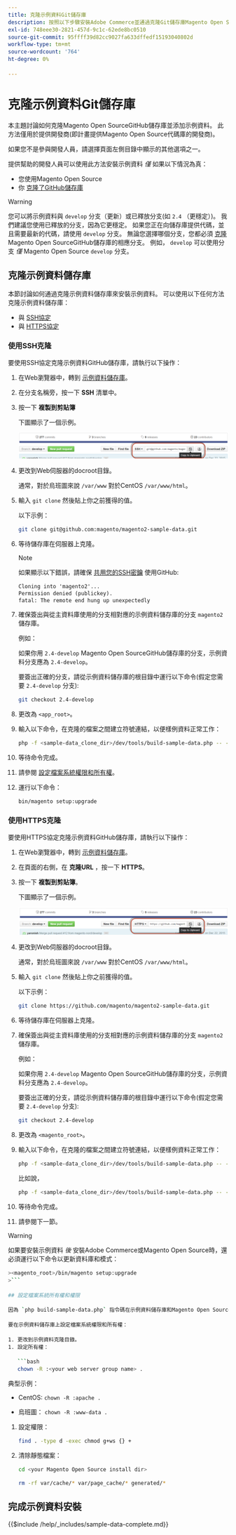 ```yaml
---
title: 克隆示例資料Git儲存庫
description: 按照以下步驟安裝Adobe Commerce並通過克隆Git儲存庫Magento Open Source示例資料。
exl-id: 748eee30-2821-457d-9c1c-62ede8bc0510
source-git-commit: 95ffff39d82cc9027fa633dffedf15193040802d
workflow-type: tm+mt
source-wordcount: '764'
ht-degree: 0%

---
```


# 克隆示例資料Git儲存庫

本主題討論如何克隆Magento Open SourceGitHub儲存庫並添加示例資料。 此方法僅用於提供開發商(即計畫提供Magento Open Source代碼庫的開發商)。

如果您不是參與開發人員，請選擇頁面左側目錄中顯示的其他選項之一。

提供幫助的開發人員可以使用此方法安裝示例資料 *僅* 如果以下情況為真：

* 您使用Magento Open Source
* 你 [克隆了GitHub儲存庫](https://developer.adobe.com/commerce/contributor/guides/install/clone-repository/)

>[!WARNING]
>
>您可以將示例資料與 `develop` 分支（更新）或已釋放分支(如 `2.4` （更穩定）)。 我們建議您使用已釋放的分支，因為它更穩定。 如果您正在向儲存庫提供代碼，並且需要最新的代碼，請使用 `develop` 分支。 無論您選擇哪個分支，您都必須 [克隆](https://developer.adobe.com/commerce/contributor/guides/install/clone-repository/) Magento Open SourceGitHub儲存庫的相應分支。 例如， `develop` 可以使用分支 *僅* Magento Open Source `develop` 分支。

## 克隆示例資料儲存庫

本節討論如何通過克隆示例資料儲存庫來安裝示例資料。 可以使用以下任何方法克隆示例資料儲存庫：

* 與 [SSH協定](#clone-with-ssh)
* 與 [HTTPS協定](#clone-with-https)

### 使用SSH克隆

要使用SSH協定克隆示例資料GitHub儲存庫，請執行以下操作：

1. 在Web瀏覽器中，轉到 [示例資料儲存庫](https://github.com/magento/magento2-sample-data)。
1. 在分支名稱旁，按一下 **SSH** 清單中。
1. 按一下 **複製到剪貼簿**

   下圖顯示了一個示例。

   ![使用SSH克隆GitHub儲存庫](../../assets/installation/install_mage2_clone-ssh.png)

1. 更改到Web伺服器的docroot目錄。

   通常，對於烏班圖來說 `/var/www` 對於CentOS `/var/www/html`。

1. 輸入 `git clone` 然後貼上你之前獲得的值。

   以下示例：

   ```bash
   git clone git@github.com:magento/magento2-sample-data.git
   ```

1. 等待儲存庫在伺服器上克隆。

   >[!NOTE]
   >
   >如果顯示以下錯誤，請確保 [共用您的SSH密鑰](https://docs.github.com/articles/generating-ssh-keys/) 使用GitHub:<br>

   ```terminal
   Cloning into 'magento2'...
   Permission denied (publickey).
   fatal: The remote end hung up unexpectedly
   ```

1. 確保簽出與從主資料庫使用的分支相對應的示例資料儲存庫的分支 `magento2` 儲存庫。

   例如：

   如果你用 `2.4-develop` Magento Open SourceGitHub儲存庫的分支，示例資料分支應為 `2.4-develop`。

   要簽出正確的分支，請從示例資料儲存庫的根目錄中運行以下命令(假定您需要 `2.4-develop` 分支):

   ```bash
   git checkout 2.4-develop
   ```

1. 更改為 `<app_root>`。
1. 輸入以下命令，在克隆的檔案之間建立符號連結，以便樣例資料正常工作：

   ```bash
   php -f <sample-data_clone_dir>/dev/tools/build-sample-data.php -- --ce-source="<path_to_your_magento_instance>"
   ```

1. 等待命令完成。

1. 請參閱 [設定檔案系統權限和所有權](#set-file-system-ownership-and-permissions)。

1. 運行以下命令：

   ```bash
   bin/magento setup:upgrade
   ```

### 使用HTTPS克隆

要使用HTTPS協定克隆示例資料GitHub儲存庫，請執行以下操作：

1. 在Web瀏覽器中，轉到 [示例資料儲存庫](https://github.com/magento/magento2-sample-data)。
1. 在頁面的右側，在 **克隆URL** ，按一下 **HTTPS**。
1. 按一下 **複製到剪貼簿**。

   下圖顯示了一個示例。

   ![使用HTTPS克隆GitHub儲存庫](../../assets/installation/install_mage2_clone-https.png)

1. 更改到Web伺服器的docroot目錄。

   通常，對於烏班圖來說 `/var/www` 對於CentOS `/var/www/html`。

1. 輸入 `git clone` 然後貼上你之前獲得的值。

   以下示例：

   ```bash
   git clone https://github.com/magento/magento2-sample-data.git
   ```

1. 等待儲存庫在伺服器上克隆。
1. 確保簽出與從主資料庫使用的分支相對應的示例資料儲存庫的分支 `magento2` 儲存庫。

   例如：

   如果你用 `2.4-develop` Magento Open SourceGitHub儲存庫的分支，示例資料分支應為 `2.4-develop`。

   要簽出正確的分支，請從示例資料儲存庫的根目錄中運行以下命令(假定您需要 `2.4-develop` 分支):

   ```bash
   git checkout 2.4-develop
   ```

1. 更改為 `<magento_root>`。
1. 輸入以下命令，在克隆的檔案之間建立符號連結，以便樣例資料正常工作：

   ```bash
   php -f <sample-data_clone_dir>/dev/tools/build-sample-data.php -- --ce-source="<path_to_your_magento_instance>"
   ```

   比如說，

   ```bash
   php -f <sample-data_clone_dir>/dev/tools/build-sample-data.php -- --ce-source="/var/www/magento2"
   ```

1. 等待命令完成。
1. 請參閱下一節。

>[!WARNING]
>
>如果要安裝示例資料 *後* 安裝Adobe Commerce或Magento Open Source時，還必須運行以下命令以更新資料庫和模式：
>
>
```bash
><magento_root>/bin/magento setup:upgrade
>```

## 設定檔案系統所有權和權限

因為 `php build-sample-data.php` 指令碼在示例資料儲存庫和Magento Open Source儲存庫之間建立符號連結，您必須在示例資料儲存庫中設定檔案系統權限和所有權。 如果無法執行此操作，則會導致訪問儲存面時出錯。

要在示例資料儲存庫上設定檔案系統權限和所有權：

1. 更改到示例資料克隆目錄。
1. 設定所有權：

   ```bash
   chown -R :<your web server group name> .
   ```

   典型示例：

   * CentOS: `chown -R :apache .`

   * 烏班圖： `chown -R :www-data .`

1. 設定權限：

   ```bash
   find . -type d -exec chmod g+ws {} +
   ```

1. 清除靜態檔案：

   ```bash
   cd <your Magento Open Source install dir>
   ```

   ```bash
   rm -rf var/cache/* var/page_cache/* generated/*
   ```

## 完成示例資料安裝

{{$include /help/_includes/sample-data-complete.md}}
